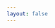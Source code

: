 ```yaml
---
layout: false
---
```


<script setup>
import { Crossword } from '../../'
import '../../dist/style.css'
</script>

<Crossword
  statement="Foo2s"
  background="https://t4.ftcdn.net/jpg/03/34/19/13/240_F_334191354_zW1Fj9HPbfJdBPEVe2d6mcuT1w2g8K5y.jpg"
  :items="[
    {
      x: 0,
      y: 0,
      type: 'vertical',
      position: 1,
      word: 'futebol',
      tip: 'Dica 1'
    },
    {
      x: 0,
      y: 0,
      type: 'horizontal',
      position: 1,
      word: 'fute-bol',
      tip: 'Dica 2'
    }
  ]"
/>
